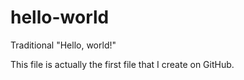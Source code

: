 # hello-world
Traditional "Hello, world!"

This file is actually the first file that I create on GitHub.
